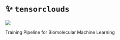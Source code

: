 # ✨ `tensorclouds`
[![](https://img.shields.io/badge/documentation-black?logo=Sphinx)](https://allanscosta.github.io/tensorclouds/index.html)



Training Pipeline for Biomolecular Machine Learning
